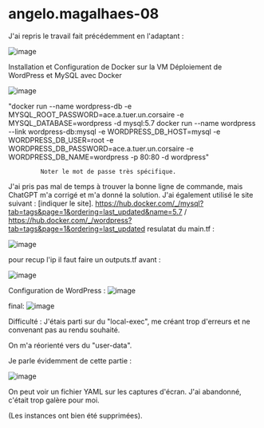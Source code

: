 # angelo.magalhaes-08

J'ai repris le travail fait précédemment en l'adaptant :

![image](https://github.com/Lo0kii/angelo.magalhaes-08/assets/109228312/2004dd83-9b69-4b44-bccd-79df1fb7a602)

Installation et Configuration de Docker sur la VM
Déploiement de WordPress et MySQL avec Docker

![image](https://github.com/Lo0kii/angelo.magalhaes-08/assets/109228312/6d483bd9-59f8-4280-86d9-0357e7e8c144)

"docker run --name wordpress-db -e MYSQL_ROOT_PASSWORD=ace.a.tuer.un.corsaire -e MYSQL_DATABASE=wordpress -d mysql:5.7
              docker run --name wordpress --link wordpress-db:mysql -e WORDPRESS_DB_HOST=mysql -e WORDPRESS_DB_USER=root -e WORDPRESS_DB_PASSWORD=ace.a.tuer.un.corsaire -e WORDPRESS_DB_NAME=wordpress -p 80:80 -d wordpress"

             Noter le mot de passe très spécifique.
J'ai pris pas mal de temps à trouver la bonne ligne de commande, mais ChatGPT m'a corrigé et m'a donné la solution. J'ai également utilisé le site suivant : [indiquer le site]. https://hub.docker.com/_/mysql?tab=tags&page=1&ordering=last_updated&name=5.7 / https://hub.docker.com/_/wordpress?tab=tags&page=1&ordering=last_updated
resulatat du main.tf : 

![image](https://github.com/Lo0kii/angelo.magalhaes-08/assets/109228312/9a2eff2b-3413-4e1c-8997-41fc08070e41)

pour recup l'ip il faut faire un outputs.tf avant : 

![image](https://github.com/Lo0kii/angelo.magalhaes-08/assets/109228312/cc461c3f-1dc1-4251-b772-089bf511dcca)


Configuration de WordPress :
![image](https://github.com/Lo0kii/angelo.magalhaes-08/assets/109228312/b15cf0aa-f2fb-4202-8c70-e7893763d250)


final: 
![image](https://github.com/Lo0kii/angelo.magalhaes-08/assets/109228312/539d6055-483b-422d-8b54-0622bbe3a20f)



Difficulté : J'étais parti sur du "local-exec", me créant trop d'erreurs et ne convenant pas au rendu souhaité.

On m'a réorienté vers du "user-data".

Je parle évidemment de cette partie : 

![image](https://github.com/Lo0kii/angelo.magalhaes-08/assets/109228312/ab14cd80-b61f-46d7-b9f2-6a485f787aab)


On peut voir un fichier YAML sur les captures d'écran. J'ai abandonné, c'était trop galère pour moi.

(Les instances ont bien été supprimées).
